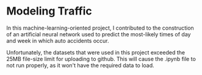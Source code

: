 # Modeling Traffic

In this machine-learning-oriented project, I contributed to the construction of an artificial neural network used to predict the most-likely times of day and week in which auto accidents occur.

Unfortunately, the datasets that were used in this project exceeded the 25MB file-size limit for uploading to github. This will cause the .ipynb file to not run properly, as it won't have the required data to load. 
